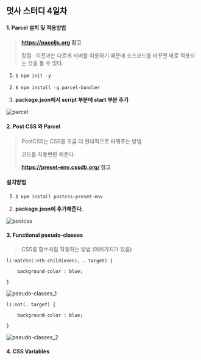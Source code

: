 ## 멋사 스터디 4일차



#### 1. Parcel 설치 및 적용방법

> **https://paceljs.org 참고**
>
> 장점 :  이전과는 다르게 서버를 이용하기 때문에 소스코드를 바꾸면 바로 적용되는 것을 볼 수 있다.



1. ```
   $ npm init -y
   ```

2. ```
   $ npm install -g parcel-bundler
   ```

3. **package.json에서 script 부분에 start 부분 추가**

![parcel](https://user-images.githubusercontent.com/38130934/50546353-dd92de00-0c69-11e9-9f4f-c4c5964ba08e.png)



#### 2. Post CSS 와 Parcel

> PostCSS는 CSS를 조금 더 현대적으로 바꿔주는 방법
>
> 코드를 자동변환 해준다.
>
> **https://preset-env.cssdb.org/ 참고**



#### 설치방법

1. ```
   $ npm install postcss-preset-env
   ```

2. **package.json에 추가해준다.**

![postcss](https://user-images.githubusercontent.com/38130934/50546499-de2c7400-0c6b-11e9-9d23-2444b6a3f762.PNG)



#### 3. Functional pseudo-classes

> CSS를 함수처럼 작동하는 방법 (여러가지가 있음)



```
li:matchs(:nth-child(even), . target) {

	background-color : blue;

}
```

![pseudo-classes_1](https://user-images.githubusercontent.com/38130934/50546627-0ae18b00-0c6e-11e9-8c2c-15ea9176f0dd.PNG)



```
li:not(. target) {

	background-color : blue;

}
```

![pseudo-classes_2](https://user-images.githubusercontent.com/38130934/50546630-1765e380-0c6e-11e9-9bc9-fb7461a44641.PNG)



#### 4. CSS Variables

